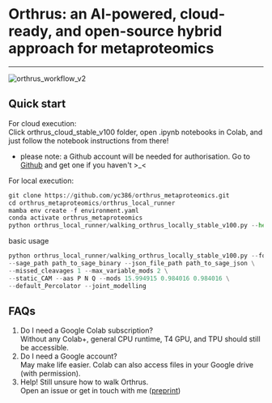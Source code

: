 # Orthrus: an AI-powered, cloud-ready, and open-source hybrid approach for metaproteomics
---
![orthrus_workflow_v2](https://github.com/user-attachments/assets/9203545f-751b-4c49-b9b0-5c8a6e41de9b)

## Quick start
For cloud execution:<br/>
Click orthrus_cloud_stable_v100 folder, open .ipynb notebooks in Colab, and just follow the notebook instructions from there!
- please note: a Github account will be needed for authorisation. Go to [Github](https://github.com/) and get one if you haven't >_< 

For local execution:<br/>
```Python
git clone https://github.com/yc386/orthrus_metaproteomics.git
cd orthrus_metaproteomics/orthrus_local_runner
mamba env create -f environment.yaml
conda activate orthrus_metaproteomics
python orthrus_local_runner/walking_orthrus_locally_stable_v100.py --help
```

basic usage
```Python
python orthrus_local_runner/walking_orthrus_locally_stable_v100.py --folder_path path_to_folder --file_type mgf --use_SwissProt \
--sage_path path_to_sage_binary --json_file_path path_to_sage_json \
--missed_cleavages 1 --max_variable_mods 2 \
--static_CAM --aas P N Q --mods 15.994915 0.984016 0.984016 \
--default_Percolator --joint_modelling

```

## FAQs
1. Do I need a Google Colab subscription?<br>Without any Colab+, general CPU runtime, T4 GPU, and TPU should still be accessible.
2. Do I need a Google account? <br> May make life easier. Colab can also access files in your Google drive (with permission).
3. Help! Still unsure how to walk Orthrus. <br> Open an issue or get in touch with me ([preprint](https://www.biorxiv.org/content/10.1101/2024.11.15.623814v1))
